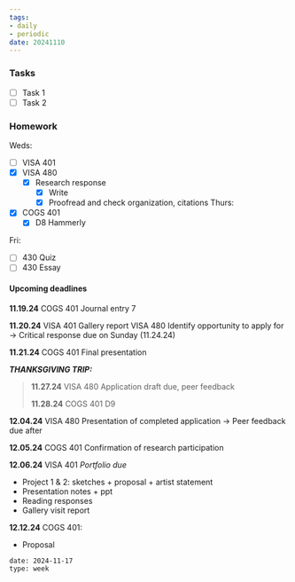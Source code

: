 ```yaml
---
tags:
- daily
- periodic
date: 20241110
---
```


### Tasks
- [ ] Task 1
- [ ] Task 2

### Homework
Weds:
- [ ] VISA 401
- [x] VISA 480
	- [x] Research response
		- [x] Write
		- [x] Proofread and check organization, citations
Thurs:
- [x] COGS 401
	- [x] D8 Hammerly

Fri: 
- [ ] 430 Quiz
- [ ] 430 Essay 
#### Upcoming deadlines

**11.19.24**
COGS 401 Journal entry 7

**11.20.24**
VISA 401 Gallery report
VISA 480 Identify opportunity to apply for
→ Critical response due on Sunday (11.24.24)

**11.21.24**
COGS 401 Final presentation

***THANKSGIVING TRIP:***
> **11.27.24**
> VISA 480 Application draft due, peer feedback
> 
> **11.28.24**
> COGS 401 D9

**12.04.24**
VISA 480 Presentation of completed application
→ Peer feedback due after

**12.05.24**
COGS 401 Confirmation of research participation


**12.06.24**
VISA 401 *Portfolio due*
- Project 1 & 2: sketches + proposal + artist statement
- Presentation notes + ppt 
- Reading responses 
- Gallery visit report

**12.12.24**
COGS 401:
- Proposal

```gEvent
date: 2024-11-17
type: week
```


